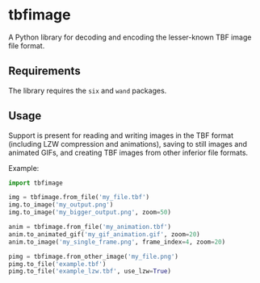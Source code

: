 # tbfimage
A Python library for decoding and encoding the lesser-known TBF image file format.

## Requirements
The library requires the `six` and `wand` packages.

## Usage
Support is present for reading and writing images in the TBF format (including LZW compression and animations), saving to still images and animated GIFs, and creating TBF images from other inferior file formats.

Example:

```python
import tbfimage

img = tbfimage.from_file('my_file.tbf')
img.to_image('my_output.png')
img.to_image('my_bigger_output.png', zoom=50)

anim = tbfimage.from_file('my_animation.tbf')
anim.to_animated_gif('my_gif_animation.gif', zoom=20)
anim.to_image('my_single_frame.png', frame_index=4, zoom=20)

pimg = tbfimage.from_other_image('my_file.png')
pimg.to_file('example.tbf')
pimg.to_file('example_lzw.tbf', use_lzw=True)
```
